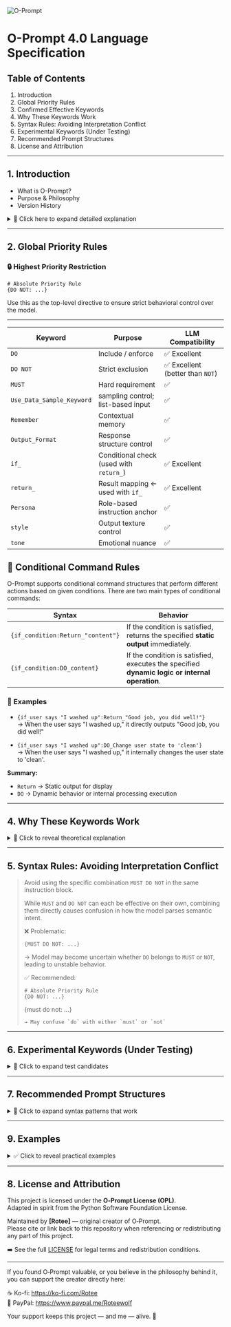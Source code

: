 ![O-Prompt](https://github.com/user-attachments/assets/8eb1fe6f-21d9-466c-b04b-7a8718574d5a)
# O-Prompt 4.0 Language Specification

## Table of Contents
1. Introduction
2. Global Priority Rules
3. Confirmed Effective Keywords
4. Why These Keywords Work
5. Syntax Rules: Avoiding Interpretation Conflict
6. Experimental Keywords (Under Testing)
7. Recommended Prompt Structures
8. License and Attribution

---

## 1. Introduction
- What is O-Prompt?
- Purpose & Philosophy
- Version History

<details>
<summary>📌 Click here to expand detailed explanation</summary>

### What is O-Prompt?
O-Prompt is a lightweight, LLM-focused prompt engineering language developed by Rotee. It is designed to optimize the clarity, efficiency, and expressiveness of prompts in a way that surpasses traditional systems like Markdown or JSON-based formats. Its purpose is to enable precise instruction of AI behavior through compact, modular, and semantically rich syntax.

### Purpose & Philosophy
The core philosophy behind O-Prompt is to simplify prompt construction while increasing its interpretability for AI models—especially for small and mid-size LLMs. Unlike most languages that avoid negatives, O-Prompt embraces `DO NOT` directives to increase clarity and control. Inspired by practices in image models like Stable Diffusion, O-Prompt allows for weighted attention, conditional logic, and explicit sampling guidance—all in human-readable form.

### Version History
- **v1.0** (2025-01-14): Initial prototype, used in "Rotee's RP Prompt Mild 1.2 Preview"
- **v4.0** (2025-04): Fully modular structure, model-tested with LLaMA3 7B, Claude Haiku, and GPT-3.5 class models

</details>

---

## 2. Global Priority Rules

### 🔒 Highest Priority Restriction
```
# Absolute Priority Rule
{DO NOT: ...}
```
Use this as the top-level directive to ensure strict behavioral control over the model.

---

| Keyword           | Purpose                                          | LLM Compatibility |
|------------------|---------------------------------------------------|--------------------|
| `DO`             | Include / enforce                                | ✅ Excellent |
| `DO NOT`         | Strict exclusion                                 | ✅ Excellent (better than `NOT`) |
| `MUST`           | Hard requirement                                 | ✅ |
| `Use_Data_Sample_Keyword` | sampling control; list-based input     | ✅ |
| `Remember`       | Contextual memory                                | ✅ |
| `Output_Format`  | Response structure control                       | ✅ |
| `if_`            | Conditional check (used with `return_`)          | ✅ Excellent |
| `return_`        | Result mapping ← used with `if_`                 | ✅ Excellent |
| `Persona`        | Role-based instruction anchor                    | ✅ |
| `style`          | Output texture control                           | ✅ |
| `tone`           | Emotional nuance                                 | ✅ |

## 🌉 Conditional Command Rules

O-Prompt supports conditional command structures that perform different actions based on given conditions.
There are two main types of conditional commands:

| Syntax | Behavior |
|--------|----------|
| `{if_condition:Return_"content"}` | If the condition is satisfied, returns the specified **static output** immediately. |
| `{if_condition:DO_content}` | If the condition is satisfied, executes the specified **dynamic logic or internal operation**. |

### 🔹 Examples
- `{if_user says "I washed up":Return_"Good job, you did well!"}`  
  → When the user says "I washed up," it directly outputs "Good job, you did well!"

- `{if_user says "I washed up":DO_Change user state to 'clean'}`  
  → When the user says "I washed up," it internally changes the user state to 'clean'.

**Summary:**
- `Return` → Static output for display
- `DO` → Dynamic behavior or internal processing execution



---

## 4. Why These Keywords Work

<details>
<summary>📌 Click to reveal theoretical explanation</summary>

### 3 Core Conditions for Effective Keywords:

1. **Shallow Inference Compatibility**  
   → Keywords must be interpretable even by smaller/lower-depth models.

2. **Alignment with Model Architecture**  
   → Best keywords match core mechanisms (like `Attention`).

3. **Presence in Training Corpus**  
   → Commonly seen terms in training data are more likely to be correctly interpreted.

</details>

---

## 5. Syntax Rules: Avoiding Interpretation Conflict

> Avoid using the specific combination `MUST DO NOT` in the same instruction block.
> 
> While `MUST` and `DO NOT` can each be effective on their own, combining them directly causes confusion in how the model parses semantic intent.
> 
> ❌ Problematic:
> ```
> {MUST DO NOT: ...}
> ```
> → Model may become uncertain whether `DO` belongs to `MUST` or `NOT`, leading to unstable behavior.
> 
> ✅ Recommended:
> ```
> # Absolute Priority Rule
> {DO NOT: ...}
> ```
> {must do not: ...}
> ```
> → May confuse `do` with either `must` or `not`
---

## 6. Experimental Keywords (Under Testing)

<details>
<summary>🧪 Click to expand test candidates</summary>

| Keyword | Hypothesis | Planned Usage |
|---------|------------|----------------|
| `Prompt-Negative Prompt Structure` | Dual-channel block separation for command/negation | `Command: ...` / `Negative: ...` |

</details>

---

## 7. Recommended Prompt Structures

<details>
<summary>🧠 Click to expand syntax patterns that work</summary>

### 📘 Proven Prompt Structures:

- `{Key: Value}` → universal tagging and logic
- `or`, `或` → alternate choice structure
- `{DO NOT: ...}` → strict exclusion logic
- `#`, `##`, `>` → markdown-style anchors
- `[tag]`, `>info:` → meta-output and annotation

</details>

---

## 9. Examples

<details>
<summary>✅ Click to reveal practical examples</summary>

### 9.1 Persona Setting Example
```prompt
# Session Persona Setting
name: Runa
goal: To provide useful information to the user.
personality: Kind, professional and helpful, meticulous, realistic, cynical;
---
{DO NOT: Provide incorrect information, speak assumptions as facts, make hasty conclusions}
```
*Description*: This example demonstrates how to set a chatbot's persona. The chatbot named 'Runa' aims to provide useful information to users and is defined to have a kind and professional personality. Additionally, the 'DO NOT' directive specifies behaviors to avoid, such as providing incorrect information or making hasty conclusions.

---

### 9.2 Data Sampling Specification Example
```prompt
{Must_Priority_Use_Data_Sample_Keywords: Minecraft1.12.1, script}
{DO NOT: Refer to data from other versions}

Command: Please write a script based on the Minecraft 1.12.1 economy plugin.
```
*Description*: This prompt uses 'Must_Priority_Use_Data_Sample_Keywords' to prioritize data sampling for specific keywords (Minecraft1.12.1, script). The 'DO NOT' directive restricts referencing data from other versions, ensuring the model generates a script based on the correct version.

---

### 9.3 Conditional Directive Example
```prompt
# Absolute Rule
{if_"User dances": returns_Choose only one_"Play tambourine" or "Dance together"}
{DO NOT: Execute both options simultaneously}
```
*Description*: This example shows how to set conditional directives using 'if' and 'returns'. When the user performs 'dances', the model is instructed to choose only one response between 'Play tambourine' or 'Dance together'. The 'DO NOT' directive clearly restricts executing both options simultaneously.

---

### 9.4 Mixing Numbers with DO/DO NOT Example
```prompt
# Session Goals
A core explanation of the session goals

## Session Rules
1. Instruction Title & Description
   {DO: Instruction1}
   {DO NOT: Prohibition1}

2. Second Instruction Title & Description
   {DO: Instruction2}
   {DO NOT: Prohibition2}
```
*Description*: This structure demonstrates how to clearly define session rules by mixing numbering with 'DO'/'DO NOT' directives. For each instruction, the actions to perform and actions to avoid are specified, effectively controlling the model's behavior.

</details>

---


## 8. License and Attribution

This project is licensed under the **O‑Prompt License (OPL)**.  
Adapted in spirit from the Python Software Foundation License.

Maintained by **[Rotee]** — original creator of O‑Prompt.  
Please cite or link back to this repository when referencing or redistributing any part of this project.

➡️ See the full [LICENSE](./LICENSE) for legal terms and redistribution conditions.

---

If you found O‑Prompt valuable, or you believe in the philosophy behind it,  
you can support the creator directly here:

☕ Ko-fi: https://ko-fi.com/Rotee  
💸 PayPal: https://www.paypal.me/Roteewolf  

Your support keeps this project — and me — alive. 💜



